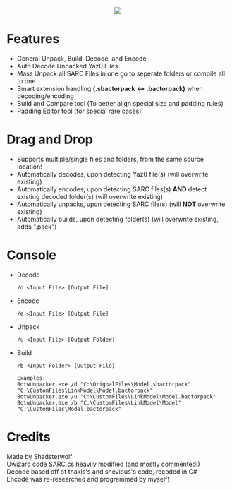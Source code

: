 <p align="center"> 
<img src="https://github.com/Shadsterwolf/BotWUnpacker/blob/master/BotWUnpacker/images/ZeldaUnpackerLogo.png"/>
</p>

# Features
- General Unpack, Build, Decode, and Encode <br />
- Auto Decode Unpacked Yaz0 Files <br />
- Mass Unpack all SARC Files in one go to seperate folders or compile all to one <br />
- Smart extension handling <b>(.sbactorpack <-> .bactorpack)</b> when decoding/encoding <br />
- Build and Compare tool (To better align special size and padding rules) <br />
- Padding Editor tool (for special rare cases) <br />

# Drag and Drop
- Supports multiple/single files and folders, from the same source location! <br />
- Automatically decodes, upon detecting Yaz0 file(s) (will overwrite existing) <br />
- Automatically encodes, upon detecting SARC files(s) <b>AND</b> detect existing decoded folder(s) (will overwrite existing) <br />
- Automatically unpacks, upon detecting SARC file(s) (will <b>NOT</B> overwrite existing) <br />
- Automatically builds, upon detecting folder(s) (will overwrite existing, adds ".pack") <br />

# Console
- Decode <br />
  ```
  /d <Input File> [Output File]
  ```
- Encode <br />
  ```
  /e <Input File> [Output File]
  ```
- Unpack <br />
  ```
  /u <Input File> [Output Folder]
  ``` 
- Build
  ```
  /b <Input Folder> [Output File]
  ``` 
  ```
  Examples:
  BotwUnpacker.exe /d "C:\OrignalFiles\Model.sbactorpack" "C:\CustomFiles\LinkModel\Model.bactorpack"
  BotwUnpacker.exe /u "C:\CustomFiles\LinkModel\Model.bactorpack"
  BotwUnpacker.exe /b "C:\CustomFiles\LinkModel\Model" "C:\CustomFiles\Model.bactorpack"
  ```
# Credits
Made by Shadsterwolf <br />
Uwizard code SARC.cs heavily modified (and mostly commented!) <br />
Decode based off of thakis's and shevious's code, recoded in C# <br />
Encode was re-researched and programmed by myself!

